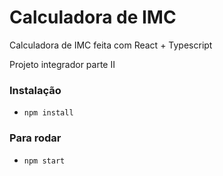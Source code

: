 # Calculadora de IMC 

Calculadora de IMC feita com React + Typescript

Projeto integrador parte II

### Instalação
- `npm install`

### Para rodar
- `npm start`
